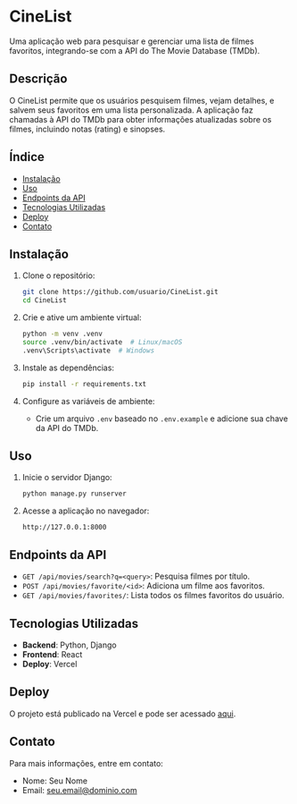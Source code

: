 
# CineList

Uma aplicação web para pesquisar e gerenciar uma lista de filmes favoritos, integrando-se com a API do The Movie Database (TMDb).

## Descrição

O CineList permite que os usuários pesquisem filmes, vejam detalhes, e salvem seus favoritos em uma lista personalizada. A aplicação faz chamadas à API do TMDb para obter informações atualizadas sobre os filmes, incluindo notas (rating) e sinopses.

## Índice

- [Instalação](#instalação)
- [Uso](#uso)
- [Endpoints da API](#endpoints-da-api)
- [Tecnologias Utilizadas](#tecnologias-utilizadas)
- [Deploy](#deploy)
- [Contato](#contato)

## Instalação

1. Clone o repositório:
   ```bash
   git clone https://github.com/usuario/CineList.git
   cd CineList
   ```

2. Crie e ative um ambiente virtual:
   ```bash
   python -m venv .venv
   source .venv/bin/activate  # Linux/macOS
   .venv\Scripts\activate  # Windows
   ```

3. Instale as dependências:
   ```bash
   pip install -r requirements.txt
   ```

4. Configure as variáveis de ambiente:
   - Crie um arquivo `.env` baseado no `.env.example` e adicione sua chave da API do TMDb.

## Uso

1. Inicie o servidor Django:
   ```bash
   python manage.py runserver
   ```

2. Acesse a aplicação no navegador:
   ```
   http://127.0.0.1:8000
   ```

## Endpoints da API

- `GET /api/movies/search?q=<query>`: Pesquisa filmes por título.
- `POST /api/movies/favorite/<id>`: Adiciona um filme aos favoritos.
- `GET /api/movies/favorites/`: Lista todos os filmes favoritos do usuário.

## Tecnologias Utilizadas

- **Backend**: Python, Django
- **Frontend**: React
- **Deploy**: Vercel

## Deploy

O projeto está publicado na Vercel e pode ser acessado [aqui](https://cine-list-five.vercel.app).

## Contato

Para mais informações, entre em contato:

- Nome: Seu Nome
- Email: seu.email@dominio.com
